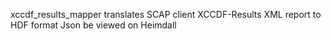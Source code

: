   xccdf_results_mapper translates SCAP client XCCDF-Results XML report to HDF format Json be viewed on Heimdall
